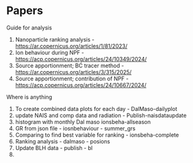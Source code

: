 # Papers
Guide for analysis

1. Nanoparticle ranking analysis - https://ar.copernicus.org/articles/1/81/2023/
2. Ion behaviour during NPF - https://acp.copernicus.org/articles/24/10349/2024/
3. Source apportionment; BC tracer method - https://ar.copernicus.org/articles/3/315/2025/
4. Source apportionment; contribution of NPF - https://acp.copernicus.org/articles/24/10667/2024/


Where is anything
1. To create combined data plots for each day - DalMaso-dailyplot
2. update NAIS and comp data and radiation - Publish-naisdataupdate
3. histogram with monthly Dal maso ionsbeha-allseason
4. GR from json file - iosnbehaviour - summer_grs
5. Comparing to find best variable for ranking - ionsbeha-complete
6. Ranking analysis - dalmaso - posions
7. Update BLH data - publish - bl
8. 
